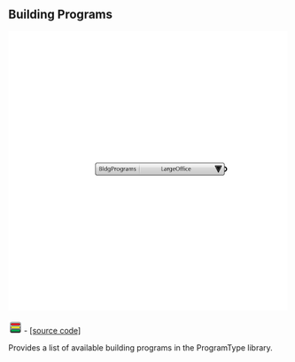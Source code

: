 ## Building Programs

![](../../images/components/Building_Programs.png)

![](../../images/icons/Building_Programs.png) - [[source code]](https://github.com/ladybug-tools/honeybee-grasshopper-energy/blob/master/honeybee_grasshopper_energy/src//HB%20Building%20Programs.py)


Provides a list of available building programs in the ProgramType library. 